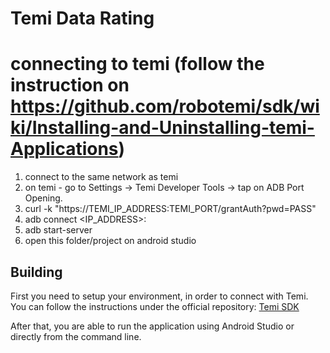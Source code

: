 # Temi Data Rating

# connecting to temi (follow the instruction on https://github.com/robotemi/sdk/wiki/Installing-and-Uninstalling-temi-Applications)
1. connect to the same network as temi
2. on temi - go to Settings -> Temi Developer Tools -> tap on ADB Port Opening.
3. curl -k "https://TEMI_IP_ADDRESS:TEMI_PORT/grantAuth?pwd=PASS"
4. adb connect <IP_ADDRESS>:<PORT>
5. adb start-server
6. open this folder/project on android studio

## Building

First you need to setup your environment, in order to connect with Temi. You can follow the instructions under the official repository: [Temi SDK](https://github.com/robotemi/sdk/wiki/Installing-and-Uninstalling-temi-Applications)
  
After that, you are able to run the application using Android Studio or directly from the command line.
